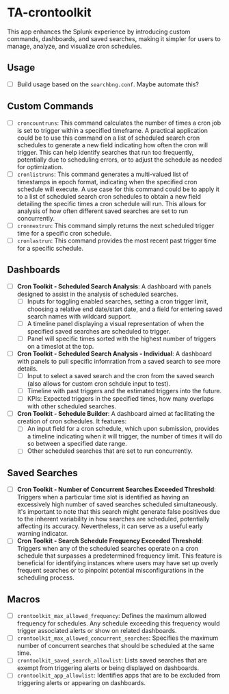 # TA-crontoolkit

This app enhances the Splunk experience by introducing custom commands, dashboards, and saved searches, making it simpler for users to manage, analyze, and visualize cron schedules.

## Usage
- [ ] Build usage based on the `searchbng.conf`. Maybe automate this?

## Custom Commands
 - [ ] `croncountruns`: This command calculates the number of times a cron job is set to trigger within a specified timeframe. A practical application could be to use this command on a list of scheduled search cron schedules to generate a new field indicating how often the cron will trigger. This can help identify searches that run too frequently, potentially due to scheduling errors, or to adjust the schedule as needed for optimization.
 - [ ] `cronlistruns`: This command generates a multi-valued list of timestamps in epoch format, indicating when the specified cron schedule will execute. A use case for this command could be to apply it to a list of scheduled search cron schedules to obtain a new field detailing the specific times a cron schedule will run. This allows for analysis of how often different saved searches are set to run concurrently.
 - [ ] `cronnextrun`: This command simply returns the next scheduled trigger time for a specific cron schedule.
 - [ ] `cronlastrun`: This command provides the most recent past trigger time for a specific schedule.

## Dashboards
- [ ] **Cron Toolkit - Scheduled Search Analysis**: A dashboard with panels designed to assist in the analysis of scheduled searches.
    - [ ] Inputs for toggling enabled searches, setting a cron trigger limit, choosing a relative end date/start date, and a field for entering saved search names with wildcard support.
    - [ ] A timeline panel displaying a visual representation of when the specified saved searches are scheduled to trigger.
    - [ ] Panel will specific times sorted with the highest number of triggers on a timeslot at the top.
- [ ] **Cron Toolkit - Scheduled Search Analysis - Individual**: A dashboard with panels to pull specific infomration from a saved search to see more details.
    - [ ] Input to select a saved search and the cron from the saved search (also allows for custom cron schdule input to test).
    - [ ] Timeline with past triggers and the estimated triggers into the future.
    - [ ] KPIs: Expected triggers in the specified times, how many overlaps with other scheduled searches.
- [ ] **Cron Toolkit - Schedule Builder**: A dashboard aimed at facilitating the creation of cron schedules. It features:
    - [ ] An input field for a cron schedule, which upon submission, provides a timeline indicating when it will trigger, the number of times it will do so between a specified date range.
    - [ ] Other scheduled searches that are set to run concurrently.

## Saved Searches
- [ ] **Cron Toolkit - Number of Concurrent Searches Exceeded Threshold**: Triggers when a particular time slot is identified as having an excessively high number of saved searches scheduled simultaneously. It's important to note that this search might generate false positives due to the inherent variability in how searches are scheduled, potentially affecting its accuracy. Nevertheless, it can serve as a useful early warning indicator.
- [ ] **Cron Toolkit - Search Schedule Frequency Exceeded Threshold**: Triggers when any of the scheduled searches operate on a cron schedule that surpasses a predetermined frequency limit. This feature is beneficial for identifying instances where users may have set up overly frequent searches or to pinpoint potential misconfigurations in the scheduling process.

## Macros
- [ ] `crontoolkit_max_allowed_frequency`: Defines the maximum allowed frequency for schedules. Any schedule exceeding this frequency would trigger associated alerts or show on related dashboards.
- [ ] `crontoolkit_max_allowed_concurrent_searches`: Specifies the maximum number of concurrent searches that should be scheduled at the same time.
- [ ] `crontoolkit_saved_search_allowlist`: Lists saved searches that are exempt from triggering alerts or being displayed on dashboards.
- [ ] `crontoolkit_app_allowlist`: Identifies apps that are to be excluded from triggering alerts or appearing on dashboards.